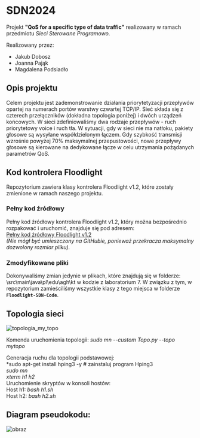 # SDN2024

Projekt __"QoS for a specific type of data traffic"__ realizowany w ramach przedmiotu _Sieci Sterowane Programowo_.

Realizowany przez:
* Jakub Dobosz
* Joanna Pająk
* Magdalena Podsiadło

## Opis projektu 

Celem projektu jest zademonstrowanie działania priorytetyzacji przepływów opartej na numerach portów warstwy czwartej TCP/IP. 
Sieć składa się z czterech przełączników (dokładna topologia poniżej) i dwóch urządzeń końcowych. W sieci zdefiniowaliśmy dwa rodzaje przepływów - ruch priorytetowy voice i ruch tła. W sytuacji, gdy w sieci nie ma natłoku, pakiety głosowe są wysyłane współdzielonym łączem. Gdy szybkość transmisji wzrośnie powyżej 70% maksymalnej przepustowości, nowe przepływy głosowe są kierowane na dedykowane łącze w celu utrzymania pożądanych parametrów QoS.

## Kod kontrolera Floodlight

Repozytorium zawiera klasy kontrolera Floodlight v1.2, które zostały zmienione w ramach naszego projektu.

### Pełny kod źródłowy
Pełny kod źródłowy kontrolera Floodlight v1.2, który można bezpośrednio rozpakować i uruchomić, znajduje się pod adresem:  
[Pełny kod źródłowy Floodlight v1.2](https://drive.google.com/drive/folders/1qnSGO91XvutRrXoLWzKFYeglNx3ZJCt6?usp=sharing)  
*(Nie mógł być umieszczony na GitHubie, ponieważ przekracza maksymalny dozwolony rozmiar pliku).*

### Zmodyfikowane pliki
Dokonywaliśmy zmian jedynie w plikach, które znajdują się w folderze: \src\main\java\pl\edu\agh\kt w kodzie z laboratorium 7. W związku z tym, w repozytorium zamieściliśmy wszystkie klasy z tego miejsca w folderze **`Floodlight-SDN-Code`**.

## Topologia sieci

![topologia_my_topo](https://github.com/user-attachments/assets/327822bb-de18-4d74-846b-41ffae9960f8)

Komenda uruchomienia topologii:
_sudo mn --custom Topo.py --topo mytopo_


Generacja ruchu dla topologii podstawowej:\
*sudo apt-get install hping3 -y # zainstaluj program Hping3\
*sudo mn*\
*xterm h1 h2*\
Uruchomienie skryptów w konsoli hostów:\
Host h1: *bash h1.sh*\
Host h2: *bash h2.sh*

## Diagram pseudokodu:

![obraz](https://github.com/user-attachments/assets/fb100162-14c6-4c15-a4eb-85d2a875b2d1)



